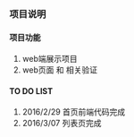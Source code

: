 ### 项目说明

#### 项目功能
1. web端展示项目
2. web页面 和 相关验证

#### TO DO LIST
1. 2016/2/29 首页前端代码完成
2. 2016/3/07 列表页完成

